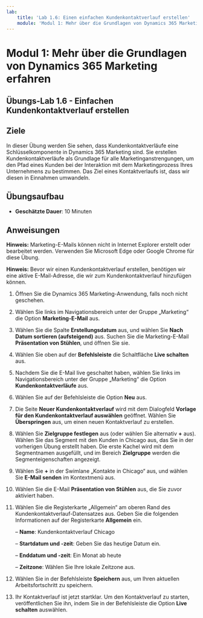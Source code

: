 ```yaml
---
lab:
    title: 'Lab 1.6: Einen einfachen Kundenkontaktverlauf erstellen'
    module: 'Modul 1: Mehr über die Grundlagen von Dynamics 365 Marketing erfahren'
---
```


Modul 1: Mehr über die Grundlagen von Dynamics 365 Marketing erfahren
========================

## Übungs-Lab 1.6 - Einfachen Kundenkontaktverlauf erstellen

## Ziele

In dieser Übung werden Sie sehen, dass Kundenkontaktverläufe eine Schlüsselkomponente in Dynamics 365 Marketing sind. Sie erstellen Kundenkontaktverläufe als Grundlage für alle Marketinganstrengungen, um den Pfad eines Kunden bei der Interaktion mit dem Marketingprozess Ihres Unternehmens zu bestimmen. Das Ziel eines Kontaktverlaufs ist, dass wir diesen in Einnahmen umwandeln.

## Übungsaufbau

  - **Geschätzte Dauer**: 10 Minuten

## Anweisungen

**Hinweis:** Marketing-E-Mails können nicht in Internet Explorer erstellt oder bearbeitet werden. Verwenden Sie Microsoft Edge oder Google Chrome für diese Übung.

**Hinweis:** Bevor wir einen Kundenkontaktverlauf erstellen, benötigen wir eine aktive E-Mail-Adresse, die wir zum Kundenkontaktverlauf hinzufügen können. 

1. Öffnen Sie die Dynamics 365 Marketing-Anwendung, falls noch nicht geschehen. 

2. Wählen Sie links im Navigationsbereich unter der Gruppe „Marketing“ die Option **Marketing-E-Mail** aus.

3. Wählen Sie die Spalte **Erstellungsdatum** aus, und wählen Sie **Nach Datum sortieren (aufsteigend)** aus. Suchen Sie die Marketing-E-Mail **Präsentation von Stühlen**, und öffnen Sie sie. 

4. Wählen Sie oben auf der **Befehlsleiste** die Schaltfläche **Live schalten** aus. 

5. Nachdem Sie die E-Mail live geschaltet haben, wählen Sie links im Navigationsbereich unter der Gruppe „Marketing“ die Option **Kundenkontaktverläufe** aus.

6. Wählen Sie auf der Befehlsleiste die Option **Neu** aus. 

7. Die Seite **Neuer Kundenkontaktverlauf** wird mit dem Dialogfeld **Vorlage für den Kundenkontaktverlauf auswählen** geöffnet. Wählen Sie **Überspringen** aus, um einen neuen Kontaktverlauf zu erstellen.

8. Wählen Sie **Zielgruppe festlegen** aus (oder wählen Sie alternativ **+** aus). Wählen Sie das Segment mit den Kunden in Chicago aus, das Sie in der vorherigen Übung erstellt haben. Die erste Kachel wird mit dem Segmentnamen ausgefüllt, und im Bereich **Zielgruppe** werden die Segmenteigenschaften angezeigt.

9. Wählen Sie **+** in der Swimlane „Kontakte in Chicago“ aus, und wählen Sie **E-Mail senden** im Kontextmenü aus.

10. Wählen Sie die E-Mail **Präsentation von Stühlen** aus, die Sie zuvor aktiviert haben. 

11. Wählen Sie die Registerkarte „Allgemein“ am oberen Rand des Kundenkontaktverlauf-Datensatzes aus. Geben Sie die folgenden Informationen auf der Registerkarte **Allgemein** ein.

	– **Name**: Kundenkontaktverlauf Chicago

	– **Startdatum und -zeit**: Geben Sie das heutige Datum ein.

	– **Enddatum und -zeit**: Ein Monat ab heute

	– **Zeitzone**: Wählen Sie Ihre lokale Zeitzone aus. 

12. Wählen Sie in der Befehlsleiste **Speichern** aus, um Ihren aktuellen Arbeitsfortschritt zu speichern.

13. Ihr Kontaktverlauf ist jetzt startklar. Um den Kontaktverlauf zu starten, veröffentlichen Sie ihn, indem Sie in der Befehlsleiste die Option **Live schalten** auswählen.
